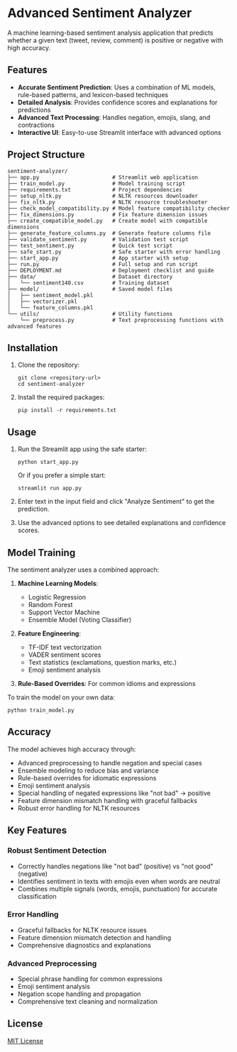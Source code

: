 # Advanced Sentiment Analyzer

A machine learning-based sentiment analysis application that predicts whether a given text (tweet, review, comment) is positive or negative with high accuracy.

## Features

- **Accurate Sentiment Prediction**: Uses a combination of ML models, rule-based patterns, and lexicon-based techniques
- **Detailed Analysis**: Provides confidence scores and explanations for predictions
- **Advanced Text Processing**: Handles negation, emojis, slang, and contractions
- **Interactive UI**: Easy-to-use Streamlit interface with advanced options

## Project Structure

```
sentiment-analyzer/
├── app.py                       # Streamlit web application
├── train_model.py               # Model training script
├── requirements.txt             # Project dependencies
├── setup_nltk.py                # NLTK resources downloader
├── fix_nltk.py                  # NLTK resource troubleshooter
├── check_model_compatibility.py # Model feature compatibility checker
├── fix_dimensions.py            # Fix feature dimension issues
├── create_compatible_model.py   # Create model with compatible dimensions
├── generate_feature_columns.py  # Generate feature columns file
├── validate_sentiment.py        # Validation test script
├── test_sentiment.py            # Quick test script
├── safe_start.py                # Safe starter with error handling
├── start_app.py                 # App starter with setup
├── run.py                       # Full setup and run script
├── DEPLOYMENT.md                # Deployment checklist and guide
├── data/                        # Dataset directory
│   └── sentiment140.csv         # Training dataset
├── model/                       # Saved model files
│   ├── sentiment_model.pkl
│   ├── vectorizer.pkl
│   └── feature_columns.pkl
└── utils/                       # Utility functions
    └── preprocess.py            # Text preprocessing functions with advanced features
```

## Installation

1. Clone the repository:

   ```
   git clone <repository-url>
   cd sentiment-analyzer
   ```

2. Install the required packages:
   ```
   pip install -r requirements.txt
   ```

## Usage

1. Run the Streamlit app using the safe starter:

   ```
   python start_app.py
   ```

   Or if you prefer a simple start:

   ```
   streamlit run app.py
   ```

2. Enter text in the input field and click "Analyze Sentiment" to get the prediction.

3. Use the advanced options to see detailed explanations and confidence scores.

## Model Training

The sentiment analyzer uses a combined approach:

1. **Machine Learning Models**:

   - Logistic Regression
   - Random Forest
   - Support Vector Machine
   - Ensemble Model (Voting Classifier)

2. **Feature Engineering**:

   - TF-IDF text vectorization
   - VADER sentiment scores
   - Text statistics (exclamations, question marks, etc.)
   - Emoji sentiment analysis

3. **Rule-Based Overrides**: For common idioms and expressions

To train the model on your own data:

```
python train_model.py
```

## Accuracy

The model achieves high accuracy through:

- Advanced preprocessing to handle negation and special cases
- Ensemble modeling to reduce bias and variance
- Rule-based overrides for idiomatic expressions
- Emoji sentiment analysis
- Special handling of negated expressions like "not bad" → positive
- Feature dimension mismatch handling with graceful fallbacks
- Robust error handling for NLTK resources

## Key Features

### Robust Sentiment Detection

- Correctly handles negations like "not bad" (positive) vs "not good" (negative)
- Identifies sentiment in texts with emojis even when words are neutral
- Combines multiple signals (words, emojis, punctuation) for accurate classification

### Error Handling

- Graceful fallbacks for NLTK resource issues
- Feature dimension mismatch detection and handling
- Comprehensive diagnostics and explanations

### Advanced Preprocessing

- Special phrase handling for common expressions
- Emoji sentiment analysis
- Negation scope handling and propagation
- Comprehensive text cleaning and normalization

## License

[MIT License](LICENSE)
